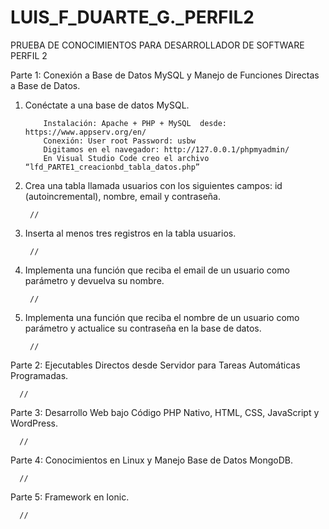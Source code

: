 


# LUIS_F_DUARTE_G._PERFIL2

PRUEBA DE CONOCIMIENTOS PARA DESARROLLADOR DE SOFTWARE PERFIL 2

Parte 1: Conexión a Base de Datos MySQL y Manejo de Funciones Directas a Base de Datos.
      
1.	Conéctate a una base de datos MySQL.
         
            Instalación: Apache + PHP + MySQL  desde: https://www.appserv.org/en/
            Conexión: User root Password: usbw
            Digitamos en el navegador: http://127.0.0.1/phpmyadmin/
            En Visual Studio Code creo el archivo “lfd_PARTE1_creacionbd_tabla_datos.php”
        	
2.	Crea una tabla llamada usuarios con los siguientes campos: id (autoincremental),
      nombre, email y contraseña.

         //
  	
4.	Inserta al menos tres registros en la tabla usuarios.

         //
   
6.	Implementa una función que reciba el email de un usuario como parámetro y devuelva su nombre.

         //
   
8.	Implementa una función que reciba el nombre de un usuario como parámetro y actualice su contraseña en la base de datos.

         //

Parte 2: Ejecutables Directos desde Servidor para Tareas Automáticas Programadas.

      //

Parte 3: Desarrollo Web bajo Código PHP Nativo, HTML, CSS, JavaScript y WordPress.

      //

Parte 4: Conocimientos en Linux y Manejo Base de Datos MongoDB.

      //

Parte 5: Framework en Ionic.

      //
